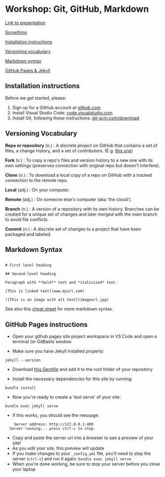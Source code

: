 # Workshop: Git, GitHub, Markdown

[Link to presentation](https://alicemcgrath.digital.brynmawr.edu/pres/git-hub.html)

[Something](something.md)

[Installation instructions](#installation-instructions)

[Versioning vocabulary](#versioning-vocabulary)

[Markdown syntax](#markdown-syntax)

[GitHub Pages & Jekyll](#github-pages-instructions)

## Installation instructions

Before we get started, please:

1. Sign up for a GitHub account at [github.com](https://github.com/)
2. Install Visual Studio Code: [code.visualstudio.com](https://code.visualstudio.com/)
3. Install Git, following these instructions: [git-scm.com/download](https://git-scm.com/download) 

## Versioning Vocabulary

**Repo or repository** (n.) 
: A discrete project on GitHub that contains a set of files, a change history, and a set of contributors. (E.g. [this one](https://github.com/digbmc/dssf-syll))

**Fork** (v.)
: To copy a repo's files and version history to a new one with its own settings (preserves connection with original repo but doesn't interfere). 

**Clone** (v.)
: To download a local copy of a repo on GitHub with a tracked connection to the remote repo.

**Local** (adj.)
: On your computer.

**Remote** (adj.)
: On someone else's computer (aka 'the cloud').

**Branch** (n.)
: A version of a repository with its own history. Branches can be created for a unique set of changes and later *merged* with the main branch to avoid file conflicts.

**Commit** (n.)
: A discrete set of changes to a project that have been packaged and labeled.

## Markdown Syntax

```{md}

# First level heading 

## Second-level heading

Paragraph with **bold** text and *italicized* text. 

[This is linked text](www.myurl.com)

![This is an image with alt text](imageurl.jpg)

```

See also this [cheat sheet](https://www.markdownguide.org/cheat-sheet/) for more markdown syntax.

## GitHub Pages instructions

- Open your github pages site project workspace in VS Code and open a terminal (or GitBash) window

- Make sure you have Jekyll installed properly:
```
jekyll --version
```
- Download [this Gemfile](https://github.com/digbmc/git-hub-ws/blob/gh-pages/Gemfile) and add it to the root folder of your repository

- Install the necessary dependencies for this site by running:
```
bundle install
```
- Now you're ready to create a 'test serve' of your site:
```
bundle exec jekyll serve
```
- If this works, you should see the message:
```
    Server address: http://127.0.0.1:400
  Server running... press ctrl-c to stop.
```
- Copy and paste the server url into a browser to see a preview of your site!
- As you edit your site, this preview will update
- If you make changes to your `_config.yml` file, you'll need to stop the server (`ctrl-c`) and run it again: `bundle exec jekyll serve`
- When you're done working, be sure to stop your server before you close your laptop
